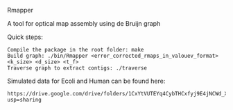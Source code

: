 Rmapper

A tool for optical map assembly using de Bruijn graph

Quick steps:

    Compile the package in the root folder: make
    Build graph: ./bin/Rmapper <error_corrected_rmaps_in_valouev_format> <k_size> <d_size> <t_f>
    Traverse graph to extract contigs: ./traverse
    
    
Simulated data for Ecoli and Human can be found here:

    https://drive.google.com/drive/folders/1CxYtVUTEYq4CybTHCxfyj9E4jNCWd_Xt?usp=sharing
